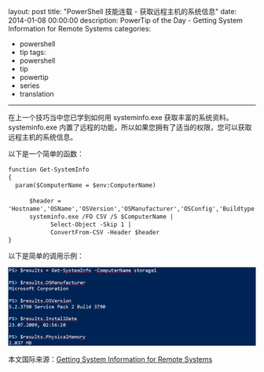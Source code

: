 layout: post
title: "PowerShell 技能连载 - 获取远程主机的系统信息"
date: 2014-01-08 00:00:00
description: PowerTip of the Day - Getting System Information for Remote Systems
categories:
- powershell
- tip
tags:
- powershell
- tip
- powertip
- series
- translation
---
在上一个技巧当中您已学到如何用 systeminfo.exe 获取丰富的系统资料。systeminfo.exe 内置了远程的功能，所以如果您拥有了适当的权限，您可以获取远程主机的系统信息。

以下是一个简单的函数：

	function Get-SystemInfo
	{
	  param($ComputerName = $env:ComputerName)
	
	      $header = 'Hostname','OSName','OSVersion','OSManufacturer','OSConfig','Buildtype',`'RegisteredOwner','RegisteredOrganization','ProductID','InstallDate','StartTime','Manufacturer',`'Model','Type','Processor','BIOSVersion','WindowsFolder','SystemFolder','StartDevice','Culture',`'UICulture','TimeZone','PhysicalMemory','AvailablePhysicalMemory','MaxVirtualMemory',`'AvailableVirtualMemory','UsedVirtualMemory','PagingFile','Domain','LogonServer','Hotfix',`'NetworkAdapter'
	      systeminfo.exe /FO CSV /S $ComputerName |
	            Select-Object -Skip 1 |
	            ConvertFrom-CSV -Header $header
	}

以下是简单的调用示例：

![](/img/2014-01-08-getting-system-information-for-remote-systems-001.png)


<!--more-->
本文国际来源：[Getting System Information for Remote Systems](http://community.idera.com/powershell/powertips/b/tips/posts/getting-system-information-for-remote-systems)
